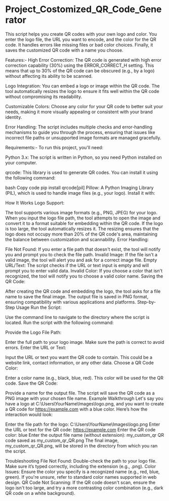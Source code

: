 # Project_Costomized_QR_Code_Generator
This script helps you create QR codes with your own logo and color. You enter the logo file, the URL you want to encode, and the color for the QR code. It handles errors like missing files or bad color choices. Finally, it saves the customized QR code with a name you choose.



Features:-
High Error Correction: The QR code is generated with high error correction capability (30%) using the ERROR_CORRECT_H setting. This means that up to 30% of the QR code can be obscured (e.g., by a logo) without affecting its ability to be scanned.

Logo Integration: You can embed a logo or image within the QR code. The tool automatically resizes the logo to ensure it fits well within the QR code without compromising its readability.

Customizable Colors: Choose any color for your QR code to better suit your needs, making it more visually appealing or consistent with your brand identity.

Error Handling: The script includes multiple checks and error-handling mechanisms to guide you through the process, ensuring that issues like incorrect file paths or unsupported image formats are managed gracefully.




Requirements:-
To run this project, you'll need:

Python 3.x: The script is written in Python, so you need Python installed on your computer.

qrcode: This library is used to generate QR codes. You can install it using the following command:

bash
Copy code
pip install qrcode[pil]
Pillow: A Python Imaging Library (PIL), which is used to handle image files (e.g., your logo). Install it with:


How It Works
Logo Support:

The tool supports various image formats (e.g., PNG, JPEG) for your logo.
When you input the logo file path, the tool attempts to open the image and convert it to a format suitable for embedding within the QR code.
If the logo is too large, the tool automatically resizes it. The resizing ensures that the logo does not occupy more than 20% of the QR code's area, maintaining the balance between customization and scannability.
Error Handling:

File Not Found: If you enter a file path that doesn't exist, the tool will notify you and prompt you to check the file path.
Invalid Image: If the file isn't a valid image, the tool will alert you and ask for a correct image file.
Empty URL/Text: The script checks if the URL or text input is empty and will prompt you to enter valid data.
Invalid Color: If you choose a color that isn't recognized, the tool will notify you to choose a valid color name.
Saving the QR Code:

After creating the QR code and embedding the logo, the tool asks for a file name to save the final image.
The output file is saved in PNG format, ensuring compatibility with various applications and platforms.
Step-by-Step Usage
Run the Script:

Use the command line to navigate to the directory where the script is located.
Run the script with the following command:



Provide the Logo File Path:

Enter the full path to your logo image. Make sure the path is correct to avoid errors.
Enter the URL or Text:

Input the URL or text you want the QR code to contain. This could be a website link, contact information, or any other data.
Choose a QR Code Color:

Enter a color name (e.g., black, blue, red). This color will be used for the QR code.
Save the QR Code:

Provide a name for the output file. The script will save the QR code as a PNG image with your chosen file name.
Example Walkthrough
Let's say you have a logo at C:\Users\YourName\Images\logo.png, and you want to create a QR code for https://example.com with a blue color. Here’s how the interaction would look:




Enter the file path for the logo: C:\Users\YourName\Images\logo.png
Enter the URL or text for the QR code: https://example.com
Enter the QR code color: blue
Enter the output file name (without extension): my_custom_qr
QR code saved as my_custom_qr_QR.png
The final image, my_custom_qr_QR.png, will be stored in the directory from which you ran the script.

Troubleshooting
File Not Found: Double-check the path to your logo file. Make sure it’s typed correctly, including the extension (e.g., .png).
Color Issues: Ensure the color you specify is a recognized name (e.g., red, blue, green). If you're unsure, refer to standard color names supported in web design.
QR Code Not Scanning: If the QR code doesn't scan, ensure the logo isn't too large, and try a more contrasting color combination (e.g., dark QR code on a white background).
